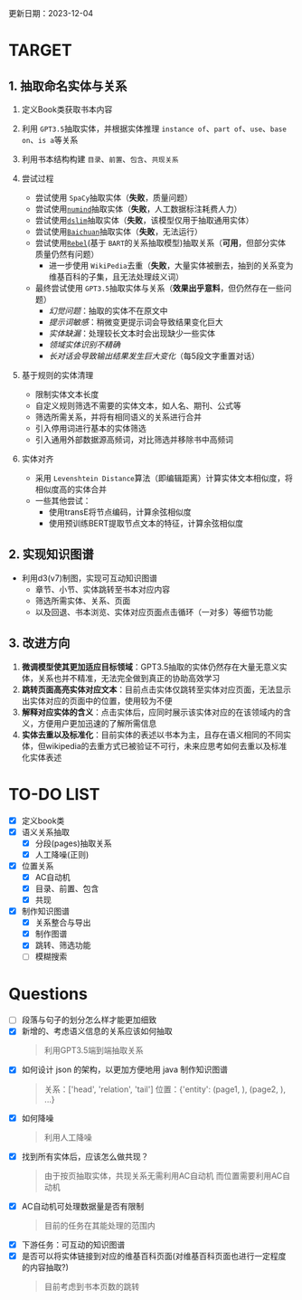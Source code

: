 更新日期：2023-12-04

# TARGET

## 1. 抽取命名实体与关系

1. 定义Book类获取书本内容
2. 利用 `GPT3.5`抽取实体，并根据实体推理 `instance of`、`part of`、`use`、`base on`、`is a`等关系
3. 利用书本结构构建 `目录`、`前置`、`包含`、`共现关系`
4. 尝试过程

   - 尝试使用 `SpaCy`抽取实体（**失败**，质量问题）
   - 尝试使用[`numind`](https://huggingface.co/numind/generic-entity_recognition_NER-v1)抽取实体（**失败**，人工数据标注耗费人力）
   - 尝试使用[`dslim`](https://huggingface.co/dslim/bert-base-NER)抽取实体（**失败**，该模型仅用于抽取通用实体）
   - 尝试使用[`Baichuan`](https://huggingface.co/baichuan2)抽取实体（**失败**，无法运行）
   - 尝试使用[`Rebel`](https://huggingface.co/Babelscape/rebel-large)(基于 `BART`的关系抽取模型)抽取关系（**可用**，但部分实体质量仍然有问题）
     - 进一步使用 `WikiPedia`去重（**失败**，大量实体被删去，抽到的关系变为维基百科的子集，且无法处理歧义词）
   - 最终尝试使用 `GPT3.5`抽取实体与关系（**效果出乎意料**，但仍然存在一些问题）
     - *幻觉问题*：抽取的实体不在原文中
     - *提示词敏感*：稍微变更提示词会导致结果变化巨大
     - *实体缺漏*：处理较长文本时会出现缺少一些实体
     - *领域实体识别不精确*
     - *长对话会导致输出结果发生巨大变化*（每5段文字重置对话）
5. 基于规则的实体清理

   - 限制实体文本长度
   - 自定义规则筛选不需要的实体文本，如人名、期刊、公式等
   - 筛选所需关系，并将有相同语义的关系进行合并
   - 引入停用词进行基本的实体筛选
   - 引入通用外部数据源高频词，对比筛选并移除书中高频词
6. 实体对齐

   - 采用 `Levenshtein Distance`算法（即编辑距离）计算实体文本相似度，将相似度高的实体合并
   - 一些其他尝试：
     - 使用transE将节点编码，计算余弦相似度
     - 使用预训练BERT提取节点文本的特征，计算余弦相似度

## 2. 实现知识图谱

- 利用d3(v7)制图，实现可互动知识图谱
  - 章节、小节、实体跳转至书本对应内容
  - 筛选所需实体、关系、页面
  - 以及回退、书本浏览、实体对应页面点击循环（一对多）等细节功能

## 3. 改进方向

1. **微调模型使其更加适应目标领域**：GPT3.5抽取的实体仍然存在大量无意义实体，关系也并不精准，无法完全做到真正的协助高效学习
2. **跳转页面高亮实体对应文本**：目前点击实体仅跳转至实体对应页面，无法显示出实体对应的页面中的位置，使用较为不便
3. **解释对应实体的含义**：点击实体后，应同时展示该实体对应的在该领域内的含义，方便用户更加迅速的了解所需信息
4. **实体去重以及标准化**：目前实体的表述以书本为主，且存在语义相同的不同实体，但wikipedia的去重方式已被验证不可行，未来应思考如何去重以及标准化实体表述

# TO-DO LIST

- [X] 定义book类
- [X] 语义关系抽取
  - [X] 分段(pages)抽取关系
  - [X] 人工降噪(正则)
- [X] 位置关系
  - [X] AC自动机
  - [X] 目录、前置、包含
  - [X] 共现
- [X] 制作知识图谱
  - [X] 关系整合与导出
  - [X] 制作图谱
  - [X] 跳转、筛选功能
  - [ ] 模糊搜索

# Questions

- [ ] 段落与句子的划分怎么样才能更加细致
- [X] 新增的、考虑语义信息的关系应该如何抽取
  > 利用GPT3.5端到端抽取关系
  >
- [X] 如何设计 json 的架构，以更加方便地用 java 制作知识图谱
  > 关系：['head', 'relation', 'tail']
  > 位置：{'entity': (page1, ), (page2, ), ...}
  >
- [X] 如何降噪
  > 利用人工降噪
  >
- [X] 找到所有实体后，应该怎么做共现？
  > 由于按页抽取实体，共现关系无需利用AC自动机
  > 而位置需要利用AC自动机
  >
- [X] AC自动机可处理数据量是否有限制
  > 目前的任务在其能处理的范围内
  >
- [X] 下游任务：可互动的知识图谱
- [X] 是否可以将实体链接到对应的维基百科页面(对维基百科页面也进行一定程度的内容抽取?)
  > 目前考虑到书本页数的跳转
  >

